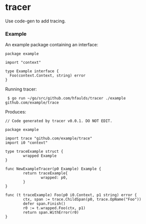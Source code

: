 # tracer

Use code-gen to add tracing.

### Example

An example package containing an interface:

```
package example

import "context"

type Example interface {
  Foo(context.Context, string) error
}
```

Running tracer:

```
 $ go run ~/go/src/github.com/hfaulds/tracer ./example github.com/example/trace
```

Produces:

```
// Code generated by tracer v0.0.1. DO NOT EDIT.

package example

import trace "github.com/example/trace"
import i0 "context"

type traceExample struct {
        wrapped Example
}

func NewExampleTracer(p0 Example) Example {
        return traceExample{
                wrapped: p0,
        }
}

func (t traceExample) Foo(p0 i0.Context, p1 string) error {
        ctx, span := trace.ChildSpan(p0, trace.OpName("Foo"))
        defer span.Finish()
        r0 := t.wrapped.Foo(ctx, p1)
        return span.WithError(r0)
}
```
